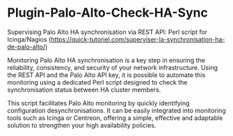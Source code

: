 # Plugin-Palo-Alto-Check-HA-Sync
Supervising Palo Alto HA synchronisation via REST API: Perl script for Icinga/Nagios (https://quick-tutoriel.com/superviser-la-synchronisation-ha-de-palo-alto/)

Monitoring Palo Alto HA synchronisation is a key step in ensuring the reliability, consistency, and security of your network infrastructure. Using the REST API and the Palo Alto API key, it is possible to automate this monitoring using a dedicated Perl script designed to check the synchronisation status between HA cluster members.

This script facilitates Palo Alto monitoring by quickly identifying configuration desynchronisations. It can be easily integrated into monitoring tools such as Icinga or Centreon, offering a simple, effective and adaptable solution to strengthen your high availability policies.


